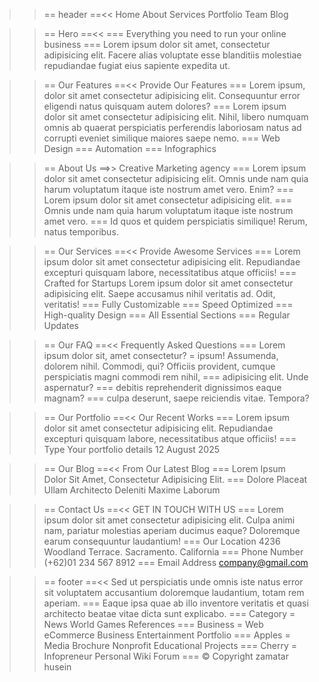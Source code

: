 >>== header ==<<
Home
About
Services
Portfolio
Team
Blog

>>== Hero ==<<
===
Everything you need to run your online business
===
Lorem ipsum dolor sit amet, consectetur adipisicing elit. Facere alias voluptate esse blanditiis molestiae repudiandae fugiat eius sapiente     expedita ut.

>>== Our Features ==<<
Provide Our Features
===
Lorem ipsum, dolor sit amet consectetur adipisicing elit. Consequuntur error eligendi natus quisquam autem dolores?
===
Lorem ipsum dolor sit amet consectetur adipisicing elit. Nihil, libero numquam omnis ab quaerat perspiciatis perferendis laboriosam natus ad corrupti eveniet similique maiores saepe nemo.
===
Web Design
===
Automation
===
Infographics


>>== About Us ==>>
Creative Marketing agency
===
Lorem ipsum dolor sit amet consectetur adipisicing elit. Omnis unde nam quia harum voluptatum itaque iste nostrum amet vero. Enim?
===
Lorem ipsum dolor sit amet consectetur adipisicing elit.
===
Omnis unde nam quia harum voluptatum itaque iste nostrum amet vero.
===
Id quos et quidem perspiciatis similique! Rerum, natus temporibus.

>>== Our Services ==<<
Provide Awesome Services
===
Lorem ipsum dolor sit amet consectetur adipisicing elit. Repudiandae excepturi quisquam labore, necessitatibus atque officiis!
===
Crafted for Startups
Lorem ipsum dolor sit amet consectetur adipisicing elit. Saepe accusamus nihil veritatis ad. Odit, veritatis!
===
Fully Customizable
===
Speed Optimized
===
High-quality Design
===
All Essential Sections
===
Regular Updates

>>== Our FAQ ==<<
Frequently Asked Questions
===
Lorem ipsum dolor sit, amet consectetur?
=
ipsum! Assumenda, dolorem nihil. Commodi, qui? Officiis provident, cumque perspiciatis magni commodi rem nihil,
===
adipisicing elit. Unde aspernatur?
===
debitis reprehenderit dignissimos eaque magnam?
===
culpa deserunt, saepe reiciendis vitae. Tempora?

>>== Our Portfolio ==<<
Our Recent Works
===
Lorem ipsum dolor sit amet consectetur adipisicing elit. Repudiandae excepturi quisquam labore, necessitatibus atque officiis!
===
Type Your portfolio details
12 August 2025

>>== Our Blog ==<<
From Our Latest Blog
===
Lorem Ipsum Dolor Sit Amet, Consectetur Adipisicing Elit.
===
Dolore Placeat Ullam Architecto Deleniti Maxime Laborum


>>== Contact Us ==<<
GET IN TOUCH WITH US
===
Lorem ipsum dolor sit amet consectetur adipisicing elit. Culpa animi nam, pariatur molestias aperiam ducimus eaque? Doloremque earum consequuntur laudantium!
===
Our Location
4236 Woodland Terrace. Sacramento. California
===
Phone Number
(+62)01 234 567 8912
===
Email Address
company@gmail.com


>>== footer ==<<
Sed ut perspiciatis unde omnis iste natus error sit voluptatem accusantium doloremque laudantium, totam rem aperiam.
===
Eaque ipsa quae ab illo inventore veritatis et quasi architecto beatae vitae dicta sunt explicabo.
===
Category
=
News
World
Games
References
===
Business
=
Web
eCommerce
Business
Entertainment
Portfolio
===
Apples
=
Media
Brochure
Nonprofit
Educational
Projects
===
Cherry
=
Infopreneur
Personal
Wiki
Forum
===
© Copyright zamatar husein

